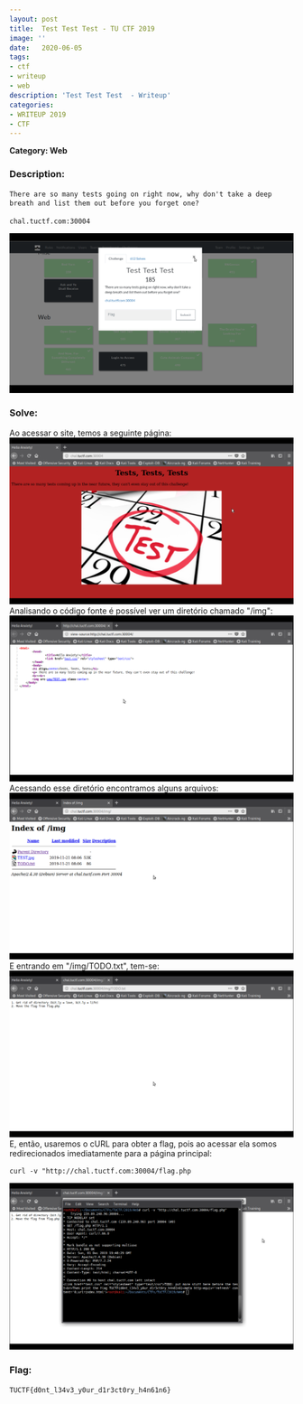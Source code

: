 ```yaml
---
layout: post
title:  Test Test Test - TU CTF 2019
image: ''
date:   2020-06-05
tags:
- ctf
- writeup
- web
description: 'Test Test Test  - Writeup'
categories:
- WRITEUP 2019
- CTF
--- 
```

**Category: Web**

### Description:
```
There are so many tests going on right now, why don't take a deep breath and list them out before you forget one?

chal.tuctf.com:30004
```
<img src="/assets/img/writeups/2019/TU CTF/Web/Test Test Test/test0.png">

### Solve:
Ao acessar o site, temos a seguinte página:
<img src="/assets/img/writeups/2019/TU CTF/Web/Test Test Test/test1.png">
Analisando o código fonte é possível ver um diretório chamado "/img":
<img src="/assets/img/writeups/2019/TU CTF/Web/Test Test Test/test2.png">
Acessando esse diretório encontramos alguns arquivos:
<img src="/assets/img/writeups/2019/TU CTF/Web/Test Test Test/test3.png">
E entrando em "/img/TODO.txt", tem-se:
<img src="/assets/img/writeups/2019/TU CTF/Web/Test Test Test/test4.png">
E, então, usaremos o cURL para obter a flag, pois ao acessar ela somos redirecionados imediatamente para a página principal:

```
curl -v "http://chal.tuctf.com:30004/flag.php
```

<img src="/assets/img/writeups/2019/TU CTF/Web/Test Test Test/test5.png">

### Flag:
```TUCTF{d0nt_l34v3_y0ur_d1r3ct0ry_h4n61n6}```